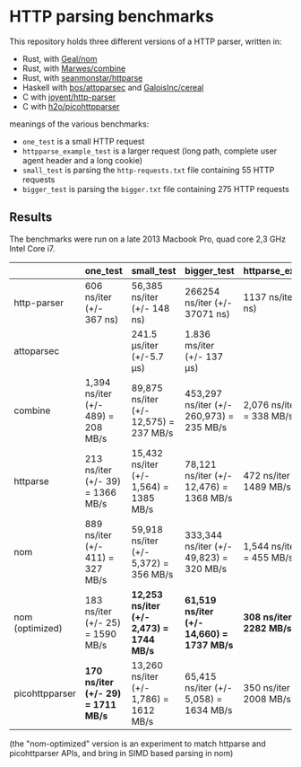 # HTTP parsing benchmarks

This repository holds three different versions of a HTTP parser, written in:

- Rust, with [Geal/nom](https://github.com/Geal/nom)
- Rust, with [Marwes/combine](https://github.com/Marwes/combine)
- Rust, with [seanmonstar/httparse](https://github.com/seanmonstar/httparse)
- Haskell with [bos/attoparsec](https://github.com/bos/attoparsec) and [GaloisInc/cereal](https://github.com/GaloisInc/cereal)
- C with [joyent/http-parser](https://github.com/joyent/http-parser)
- C with [h2o/picohttpparser](https://github.com/h2o/picohttpparser)

meanings of the various benchmarks:

- `one_test` is a small HTTP request
- `httpparse_example_test` is a larger request (long path, complete user agent header and a long cookie)
- `small_test` is parsing the `http-requests.txt` file containing 55 HTTP requests
- `bigger_test` is parsing the `bigger.txt` file containing 275 HTTP requests

## Results

The benchmarks were run on a late 2013 Macbook Pro, quad core 2,3 GHz Intel Core i7.

|            | one_test |           small_test          |           bigger_test          | httparse_example_test |
| ---------- | -------- | ----------------------------- | ------------------------------ | --------------------- |
| http-parser  | 606 ns/iter (+/- 367 ns) | 56,385 ns/iter (+/- 148 ns)  | 266254 ns/iter (+/- 37071 ns) | 1137 ns/iter (+/- 18 ns) |
| attoparsec |          | 241.5 μs/iter (+/-5.7 μs)     | 1.836 ms/iter (+/- 137 μs)     |                       |
| combine    | 1,394 ns/iter (+/- 489) = 208 MB/s | 89,875 ns/iter (+/- 12,575) = 237 MB/s | 453,297 ns/iter (+/- 260,973) = 235 MB/s | 2,076 ns/iter (+/- 436) = 338 MB/s |
| httparse   | 213 ns/iter (+/- 39) = 1366 MB/s | 15,432 ns/iter (+/- 1,564) = 1385 MB/s | 78,121 ns/iter (+/- 12,476) = 1368 MB/s | 472 ns/iter (+/- 162) = 1489 MB/s |
| nom | 889 ns/iter (+/- 411) = 327 MB/s | 59,918 ns/iter (+/- 5,372) = 356 MB/s | 333,344 ns/iter (+/- 49,823) = 320 MB/s | 1,544 ns/iter (+/- 294) = 455 MB/s |
| nom (optimized) | 183 ns/iter (+/- 25) = 1590 MB/s | **12,253 ns/iter (+/- 2,473) = 1744 MB/s** | **61,519 ns/iter (+/- 14,660) = 1737 MB/s** | **308 ns/iter (+/- 48) = 2282 MB/s** |
| picohttpparser | **170 ns/iter (+/- 29) = 1711 MB/s** | 13,260 ns/iter (+/- 1,786) = 1612 MB/s  | 65,415 ns/iter (+/- 5,058) = 1634 MB/s | 350 ns/iter (+/- 76) = 2008 MB/s |

(the "nom-optimized" version is an experiment to match httparse and picohttparser APIs, and bring
in SIMD based parsing in nom)
